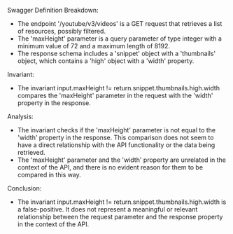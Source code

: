 Swagger Definition Breakdown:
- The endpoint '/youtube/v3/videos' is a GET request that retrieves a list of resources, possibly filtered.
- The 'maxHeight' parameter is a query parameter of type integer with a minimum value of 72 and a maximum length of 8192.
- The response schema includes a 'snippet' object with a 'thumbnails' object, which contains a 'high' object with a 'width' property.

Invariant:
- The invariant input.maxHeight != return.snippet.thumbnails.high.width compares the 'maxHeight' parameter in the request with the 'width' property in the response.

Analysis:
- The invariant checks if the 'maxHeight' parameter is not equal to the 'width' property in the response. This comparison does not seem to have a direct relationship with the API functionality or the data being retrieved.
- The 'maxHeight' parameter and the 'width' property are unrelated in the context of the API, and there is no evident reason for them to be compared in this way.

Conclusion:
- The invariant input.maxHeight != return.snippet.thumbnails.high.width is a false-positive. It does not represent a meaningful or relevant relationship between the request parameter and the response property in the context of the API.
